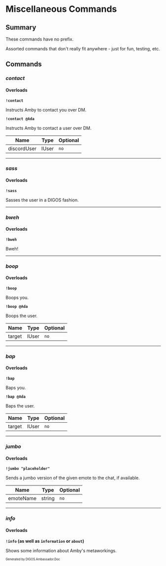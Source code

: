 ﻿Miscellaneous Commands
======================
## Summary
These commands have no prefix.

Assorted commands that don't really fit anywhere - just for fun, testing, etc.

## Commands
### *contact*
#### Overloads
**`!contact`**

Instructs Amby to contact you over DM.

**`!contact @Ada`**

Instructs Amby to contact a user over DM.

| Name | Type | Optional |
| --- | --- | --- |
| discordUser | IUser | `no` |

---

### *sass*
#### Overloads
**`!sass`**

Sasses the user in a DIGOS fashion.

---

### *bweh*
#### Overloads
**`!bweh`**

Bweh!

---

### *boop*
#### Overloads
**`!boop`**

Boops you.

**`!boop @Ada`**

Boops the user.

| Name | Type | Optional |
| --- | --- | --- |
| target | IUser | `no` |

---

### *bap*
#### Overloads
**`!bap`**

Baps you.

**`!bap @Ada`**

Baps the user.

| Name | Type | Optional |
| --- | --- | --- |
| target | IUser | `no` |

---

### *jumbo*
#### Overloads
**`!jumbo "placeholder"`**

Sends a jumbo version of the given emote to the chat, if available.

| Name | Type | Optional |
| --- | --- | --- |
| emoteName | string | `no` |

---

### *info*
#### Overloads
**`!info` (as well as `information` or `about`)**

Shows some information about Amby's metaworkings.

<sub><sup>Generated by DIGOS.Ambassador.Doc</sup></sub>